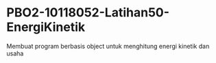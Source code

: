 # PBO2-10118052-Latihan50-EnergiKinetik
Membuat program berbasis object untuk menghitung energi kinetik dan usaha 
